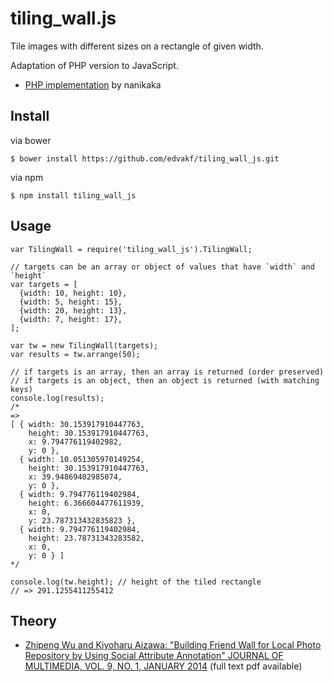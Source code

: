 # tiling_wall.js

Tile images with different sizes on a rectangle of given width.

Adaptation of PHP version to JavaScript.

* [PHP implementation](https://github.com/nanikaka/tiling_wall) by nanikaka

## Install

via bower

```
$ bower install https://github.com/edvakf/tiling_wall_js.git
```

via npm

```
$ npm install tiling_wall_js
```

## Usage

```
var TilingWall = require('tiling_wall_js').TilingWall;

// targets can be an array or object of values that have `width` and `height`
var targets = [
  {width: 10, height: 10},
  {width: 5, height: 15},
  {width: 20, height: 13},
  {width: 7, height: 17},
];

var tw = new TilingWall(targets);
var results = tw.arrange(50);

// if targets is an array, then an array is returned (order preserved)
// if targets is an object, then an object is returned (with matching keys)
console.log(results);
/*
=>
[ { width: 30.153917910447763,
    height: 30.153917910447763,
    x: 9.794776119402982,
    y: 0 },
  { width: 10.051305970149254,
    height: 30.153917910447763,
    x: 39.94869402985074,
    y: 0 },
  { width: 9.794776119402984,
    height: 6.366604477611939,
    x: 0,
    y: 23.787313432835823 },
  { width: 9.794776119402984,
    height: 23.78731343283582,
    x: 0,
    y: 0 } ]
*/

console.log(tw.height); // height of the tiled rectangle
// => 291.1255411255412
```

## Theory

* [Zhipeng Wu and Kiyoharu Aizawa: "Building Friend Wall for Local Photo Repository by Using Social Attribute Annotation" JOURNAL OF MULTIMEDIA, VOL. 9, NO. 1, JANUARY 2014](http://www.ojs.academypublisher.com/index.php/jmm/article/view/jmm0901413) (full text pdf available)
